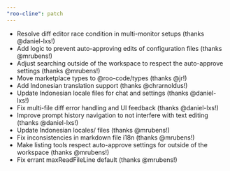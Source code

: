 ```yaml
---
"roo-cline": patch
---
```


- Resolve diff editor race condition in multi-monitor setups (thanks @daniel-lxs!)
- Add logic to prevent auto-approving edits of configuration files (thanks @mrubens!)
- Adjust searching outside of the workspace to respect the auto-approve settings (thanks @mrubens!)
- Move marketplace types to @roo-code/types (thanks @jr!)
- Add Indonesian translation support (thanks @chrarnoldus!)
- Update Indonesian locale files for chat and settings (thanks @daniel-lxs!)
- Fix multi-file diff error handling and UI feedback (thanks @daniel-lxs!)
- Improve prompt history navigation to not interfere with text editing (thanks @daniel-lxs!)
- Update Indonesian locales/ files (thanks @mrubens!)
- Fix inconsistencies in markdown file i18n (thanks @mrubens!)
- Make listing tools respect auto-approve settings for outside of the workspace (thanks @mrubens!)
- Fix errant maxReadFileLine default (thanks @mrubens!)
